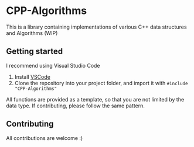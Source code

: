 # CPP-Algorithms

This is a library containing implementations of various C++ data structures and Algorithms (WIP)

## Getting started

I recommend using Visual Studio Code
1. Install [VSCode](https://code.visualstudio.com/download)
2. Clone the repository into your project folder, and import it with `#include "CPP-Algorithms"`

All functions are provided as a template, so that you are not limited by the data type. If contributing, please follow the same pattern.

## Contributing

All contributions are welcome :)
